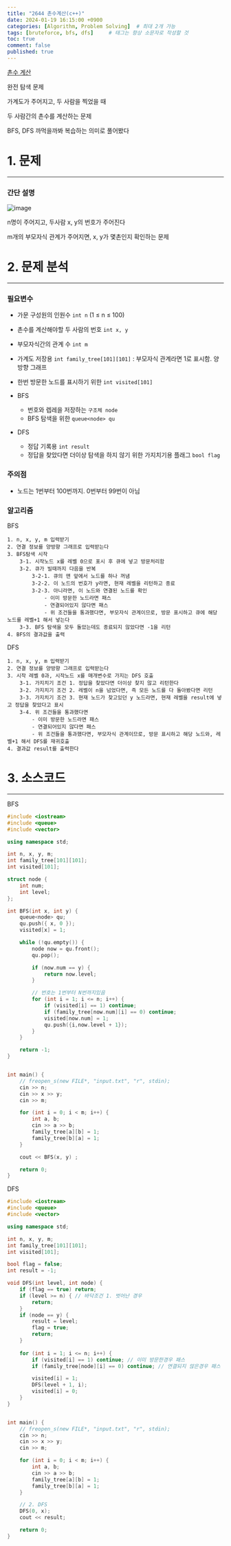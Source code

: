 ```yaml
---
title: "2644 촌수계산(c++)"
date: 2024-01-19 16:15:00 +0900
categories: [Algorithm, Problem Solving]  # 최대 2개 가능
tags: [bruteforce, bfs, dfs]     # 태그는 항상 소문자로 작성할 것
toc: true
comment: false
published: true
---
```


[촌수 계산](https://www.acmicpc.net/problem/2644)

완전 탐색 문제

가계도가 주어지고, 두 사람을 찍었을 때

두 사람간의 촌수를 계산하는 문제 

BFS, DFS 까먹을까봐 복습하는 의미로 풀어봤다

# 1. 문제
---
### 간단 설명

![image](https://github.com/jinhg0214/jinhg0214.github.io/assets/70011316/6fc97a05-e96a-49d8-8f43-389efba7e669)

n명이 주어지고, 두사람 x, y의 번호가 주어진다

m개의 부모자식 관계가 주어지면, x, y가 몇촌인지 확인하는 문제

# 2. 문제 분석
---
### 필요변수

- 가문 구성원의 인원수 `int n` (1 ≤ n ≤ 100)

- 촌수를 계산해야할 두 사람의 번호 `int x, y`

- 부모자식간의 관계 수 `int m`

- 가계도 저장용 `int family_tree[101][101]` : 부모자식 관계라면 1로 표시함. 양방향 그래프

- 한번 방문한 노드를 표시하기 위한 `int visited[101]`

- BFS 
    - 번호와 렙레을 저장하는 `구조체 node`
    - BFS 탐색을 위한 `queue<node> qu`

- DFS
    - 정답 기록용 `int result`
    - 정답을 찾았다면 더이상 탐색을 하지 않기 위한 가지치기용 플래그 `bool flag` 

### 주의점
- 노드는 1번부터 100번까지. 0번부터 99번이 아님

### 알고리즘

BFS
```
1. n, x, y, m 입력받기
2. 연결 정보를 양방향 그래프로 입력받는다
3. BFS탐색 시작
    3-1. 시작노드 x를 레벨 0으로 표시 후 큐에 넣고 방문처리함
    3-2. 큐가 빌때까지 다음을 반복
        3-2-1. 큐의 맨 앞에서 노드를 하나 꺼냄
        3-2-2. 이 노드의 번호가 y라면, 현재 레벨을 리턴하고 종료
        3-2-3. 아니라면, 이 노드와 연결된 노드를 확인
            - 이미 방문한 노드라면 패스
            - 연결되어있지 않다면 패스
            - 위 조건들을 통과했다면, 부모자식 관계이므로, 방문 표시하고 큐에 해당 노드를 레벨+1 해서 넣는다
    3-3. BFS 탐색을 모두 돌았는데도 종료되지 않았다면 -1을 리턴  
4. BFS의 결과값을 출력
```

DFS
```
1. n, x, y, m 입력받기
2. 연결 정보를 양방향 그래프로 입력받는다
3. 시작 레벨 0과, 시작노드 x를 매개변수로 가지는 DFS 호출
    3-1. 가지치기 조건 1. 정답을 찾았다면 더이상 찾지 않고 리턴한다
    3-2. 가지치기 조건 2. 레벨이 n을 넘었다면, 즉 모든 노드를 다 돌아봤다면 리턴
    3-3. 가지치기 조건 3. 현재 노드가 찾고있던 y 노드라면, 현재 레벨을 result에 넣고 정답을 찾았다고 표시
    3-4. 위 조건들을 통과했다면
        - 이미 방문한 노드라면 패스
        - 연결되어있지 않다면 패스
        - 위 조건들을 통과했다면, 부모자식 관계이므로, 방문 표시하고 해당 노드와, 레벨+1 해서 DFS를 재귀호출
4. 결과값 result를 출력한다
```

# 3. 소스코드
---

BFS

```cpp
#include <iostream>
#include <queue>
#include <vector>

using namespace std;

int n, x, y, m;
int family_tree[101][101];
int visited[101];

struct node {
	int num;
	int level;
};

int BFS(int x, int y) {
	queue<node> qu;
	qu.push({ x, 0 });
	visited[x] = 1;

	while (!qu.empty()) {
		node now = qu.front();
		qu.pop();

		if (now.num == y) {
			return now.level;
		}

		// 번호는 1번부터 N번까지있음
		for (int i = 1; i <= n; i++) {			
			if (visited[i] == 1) continue;
			if (family_tree[now.num][i] == 0) continue;
			visited[now.num] = 1;
			qu.push({i,now.level + 1});
		}
	}

	return -1;
}


int main() {
	// freopen_s(new FILE*, "input.txt", "r", stdin);
	cin >> n;
	cin >> x >> y;
	cin >> m;

	for (int i = 0; i < m; i++) {
		int a, b; 
		cin >> a >> b;
		family_tree[a][b] = 1;
		family_tree[b][a] = 1;
	}

	cout << BFS(x, y) ;

	return 0;
}
```

DFS

```cpp
#include <iostream>
#include <queue>
#include <vector>

using namespace std;

int n, x, y, m;
int family_tree[101][101];
int visited[101];

bool flag = false;
int result = -1;

void DFS(int level, int node) {
	if (flag == true) return;
	if (level >= n) { // 바닥조건 1. 벗어난 경우
		return;
	}
	if (node == y) {
		result = level;
		flag = true;
		return;
	}
	
	for (int i = 1; i <= n; i++) {
		if (visited[i] == 1) continue; // 이미 방문한경우 패스
		if (family_tree[node][i] == 0) continue; // 연결되지 않은경우 패스

		visited[i] = 1;
		DFS(level + 1, i);
		visited[i] = 0;
	}
}


int main() {
	// freopen_s(new FILE*, "input.txt", "r", stdin);
	cin >> n;
	cin >> x >> y;
	cin >> m;

	for (int i = 0; i < m; i++) {
		int a, b; 
		cin >> a >> b;
		family_tree[a][b] = 1;
		family_tree[b][a] = 1;
	}

	// 2. DFS
	DFS(0, x);
	cout << result;

	return 0;
}
```
